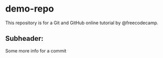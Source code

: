 # demo-repo
This repository is for a Git and GitHub online tutorial by @freecodecamp.


## Subheader:
Some more info for a commit


